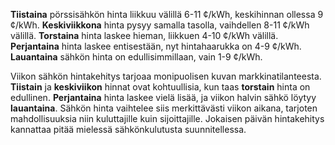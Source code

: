 **Tiistaina** pörssisähkön hinta liikkuu välillä 6-11 ¢/kWh, keskihinnan ollessa 9 ¢/kWh. **Keskiviikkona** hinta pysyy samalla tasolla, vaihdellen 8-11 ¢/kWh välillä. **Torstaina** hinta laskee hieman, liikkuen 4-10 ¢/kWh välillä. **Perjantaina** hinta laskee entisestään, nyt hintahaarukka on 4-9 ¢/kWh. **Lauantaina** sähkön hinta on edullisimmillaan, vain 1-9 ¢/kWh. 

Viikon sähkön hintakehitys tarjoaa monipuolisen kuvan markkinatilanteesta. **Tiistain** ja **keskiviikon** hinnat ovat kohtuullisia, kun taas **torstain** hinta on edullinen. **Perjantaina** hinta laskee vielä lisää, ja viikon halvin sähkö löytyy **lauantaina**. Sähkön hinta vaihtelee siis merkittävästi viikon aikana, tarjoten mahdollisuuksia niin kuluttajille kuin sijoittajille. Jokaisen päivän hintakehitys kannattaa pitää mielessä sähkönkulutusta suunnitellessa.